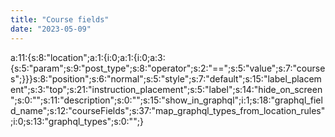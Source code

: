 ```yaml
---
title: "Course fields"
date: "2023-05-09"
---
```


a:11:{s:8:"location";a:1:{i:0;a:1:{i:0;a:3:{s:5:"param";s:9:"post\_type";s:8:"operator";s:2:"==";s:5:"value";s:7:"courses";}}}s:8:"position";s:6:"normal";s:5:"style";s:7:"default";s:15:"label\_placement";s:3:"top";s:21:"instruction\_placement";s:5:"label";s:14:"hide\_on\_screen";s:0:"";s:11:"description";s:0:"";s:15:"show\_in\_graphql";i:1;s:18:"graphql\_field\_name";s:12:"courseFields";s:37:"map\_graphql\_types\_from\_location\_rules";i:0;s:13:"graphql\_types";s:0:"";}
